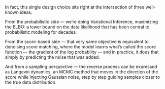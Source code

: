 In fact, this single design choice sits right at the intersection of three well-known ideas.

From the probabilistic side — we’re doing Variational Inference, maximizing the ELBO: a lower bound on the data likelihood that has been central to probabilistic modeling for decades.

From the score-based side — that very same objective is equivalent to denoising score matching, where the model learns what’s called the score function — the gradient of the log probability — and in practice, it does that simply by predicting the noise that was added.

And from a sampling perspective — the reverse process can be expressed as Langevin dynamics, an MCMC method that moves in the direction of the score while injecting Gaussian noise, step by step guiding samples closer to the true data distribution.